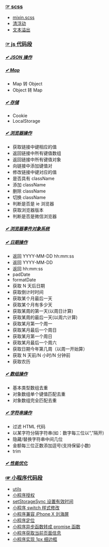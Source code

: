 ### [☞ scss](https://github.com/staven630/code-segment/tree/master/scss)

- [mixin.scss](https://github.com/staven630/code-segment/blob/master/scss/mixin.scss.md)
- [清浮动](https://github.com/staven630/code-segment/blob/master/scss/%E6%B8%85%E6%B5%AE%E5%8A%A8.md)
- [文本溢出](https://github.com/staven630/code-segment/blob/master/scss/%E6%96%87%E6%9C%AC%E6%BA%A2%E5%87%BA.md)

### [☞ js 代码段](https://github.com/staven630/code-segment/tree/master/JavaScript)

##### [✔ JSON 操作](https://github.com/staven630/code-segment/blob/master/JavaScript/JSON%E6%93%8D%E4%BD%9C.md)

##### [✔ Map](https://github.com/staven630/code-segment/blob/master/JavaScript/Map.md)

- Map 转 Object
- Object 转 Map

##### [✔ 存储](https://github.com/staven630/code-segment/blob/master/JavaScript/%E5%AD%98%E5%82%A8.md)

- Cookie
- LocalStorage

##### [✔ 浏览器操作](https://github.com/staven630/code-segment/blob/master/JavaScript/%E6%B5%8F%E8%A7%88%E5%99%A8%E6%93%8D%E4%BD%9C.md)

- 获取链接中键相应的值
- 返回链接中所有键值数组
- 返回链接中所有键值对象
- 向链接中添加键值对
- 修改链接中键对应的值
- 是否具有 className
- 添加 className
- 删除 className
- 切换 className
- 判断是否是 ie 浏览器
- 获取浏览器版本
- 判断是否是微信浏览器

##### [✔ 浏览器事件对象系统](https://github.com/staven630/code-segment/blob/master/JavaScript/%E6%B5%8F%E8%A7%88%E5%99%A8%E4%BA%8B%E4%BB%B6%E5%AF%B9%E8%B1%A1%E7%B3%BB%E7%BB%9F.md)

##### [✔ 日期操作](https://github.com/staven630/code-segment/blob/master/JavaScript/%E6%97%A5%E6%9C%9F%E6%93%8D%E4%BD%9C.md)

- 返回 YYYY-MM-DD hh:mm:ss
- 返回 YYYY-MM-DD
- 返回 hh:mm:ss
- padDate
- formatDate
- 获取 N 天后日期
- 获取倒计时时间
- 获取某个月最后一天
- 获取某个月有多少天
- 获取某周的第一天(以周日计算)
- 获取某周的最后一天(以周六计算)
- 获取某月第一个周一
- 获取某月最后一个周日
- 获取某月第一个周日
- 获取某月最后一个周六
- 获取日期今年第几周（以周一开始算）
- 获取 N 天前/N 小时/N 分钟前
- 获取农历

##### [✔ 数组操作](https://github.com/staven630/code-segment/blob/master/JavaScript/%E6%95%B0%E7%BB%84%E6%93%8D%E4%BD%9C.md)

- 基本类型数组去重
- 对象数组单个键值匹配去重
- 对象数组完全匹配去重

##### [✔ 字符串操作](https://github.com/staven630/code-segment/blob/master/JavaScript/%E5%AD%97%E7%AC%A6%E4%B8%B2%E6%93%8D%E4%BD%9C.md)

- 过滤 HTML 代码
- 以某字符分隔字符串(如：数字每三位以“,”隔开)
- 隐藏/替换字符串中间几位
- 金额每三位正数添加逗号(支持保留小数)
- trim

##### [✔ 性能优化](https://github.com/staven630/code-segment/blob/master/JavaScript/%E6%80%A7%E8%83%BD%E4%BC%98%E5%8C%96.md)

### [☞ 小程序代码段](https://github.com/staven630/code-segment/tree/master/miniprogram)

- [utils](https://github.com/staven630/code-segment/blob/master/assets/miniprogram)
- [小程序授权](https://github.com/staven630/code-segment/blob/master/miniprogram/%E5%B0%8F%E7%A8%8B%E5%BA%8F%E6%8E%88%E6%9D%83.md)
- [setStorageSync 设置有效时间](https://github.com/staven630/code-segment/blob/master/miniprogram/setStorageSync%E8%AE%BE%E7%BD%AE%E6%9C%89%E6%95%88%E6%97%B6%E9%97%B4.md)
- [小程序 switch 样式修改](https://github.com/staven630/code-segment/blob/master/miniprogram/%E5%B0%8F%E7%A8%8B%E5%BA%8Fswitch%E6%A0%B7%E5%BC%8F%E4%BF%AE%E6%94%B9.md)
- [小程序兼容 iPhone X 刘海屏](https://github.com/staven630/code-segment/blob/master/miniprogram/%E5%B0%8F%E7%A8%8B%E5%BA%8F%E5%85%BC%E5%AE%B9iPhone%20X%E5%88%98%E6%B5%B7%E5%B1%8F.md)
- [小程序定位](https://github.com/staven630/code-segment/blob/master/miniprogram/%E5%B0%8F%E7%A8%8B%E5%BA%8F%E5%AE%9A%E4%BD%8D.md)
- [小程序异步函数转成 promise 函数](https://github.com/staven630/code-segment/blob/master/miniprogram/%E5%B0%8F%E7%A8%8B%E5%BA%8F%E5%BC%82%E6%AD%A5%E5%87%BD%E6%95%B0%E8%BD%AC%E6%88%90promise%E5%87%BD%E6%95%B0.md)
- [小程序获取当前页面信息](https://github.com/staven630/code-segment/blob/master/miniprogram/%E5%B0%8F%E7%A8%8B%E5%BA%8F%E8%8E%B7%E5%8F%96%E5%BD%93%E5%89%8D%E9%A1%B5%E9%9D%A2%E4%BF%A1%E6%81%AF.md)
- [小程序实现 1px 细边框](https://github.com/staven630/code-segment/blob/master/miniprogram/%E5%B0%8F%E7%A8%8B%E5%BA%8F%E5%AE%9E%E7%8E%B01px%E7%BB%86%E8%BE%B9%E6%A1%86.md)
